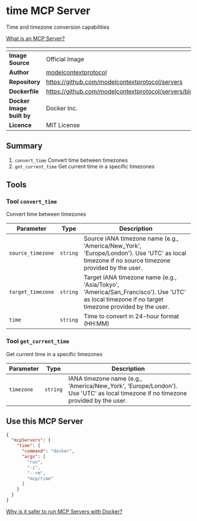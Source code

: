# time MCP Server

Time and timezone conversion capabilities

[What is an MCP Server?](https://www.anthropic.com/news/model-context-protocol)

|<!-- -->|<!-- -->|
|-|-|
**Image Source**|Official Image
|**Author**|[modelcontextprotocol](https://github.com/modelcontextprotocol)
**Repository**|https://github.com/modelcontextprotocol/servers
**Dockerfile**|https://github.com/modelcontextprotocol/servers/blob/2025.4.6/Dockerfile
**Docker Image built by**|Docker Inc.
**Licence**|MIT License

## Summary
1. `convert_time` Convert time between timezones
1. `get_current_time` Get current time in a specific timezones

## Tools

### Tool `convert_time`
Convert time between timezones

Parameter|Type|Description
-|-|-
`source_timezone`|`string`|Source IANA timezone name (e.g., 'America/New_York', 'Europe/London'). Use 'UTC' as local timezone if no source timezone provided by the user.
`target_timezone`|`string`|Target IANA timezone name (e.g., 'Asia/Tokyo', 'America/San_Francisco'). Use 'UTC' as local timezone if no target timezone provided by the user.
`time`|`string`|Time to convert in 24-hour format (HH:MM)

### Tool `get_current_time`
Get current time in a specific timezones

Parameter|Type|Description
-|-|-
`timezone`|`string`|IANA timezone name (e.g., 'America/New_York', 'Europe/London'). Use 'UTC' as local timezone if no timezone provided by the user.

## Use this MCP Server

```json
{
  "mcpServers": {
    "time": {
      "command": "docker",
      "args": [
        "run",
        "-i",
        "--rm",
        "mcp/time"
      ]
    }
  }
}
```

[Why is it safer to run MCP Servers with Docker?](https://www.docker.com/blog/the-model-context-protocol-simplifying-building-ai-apps-with-anthropic-claude-desktop-and-docker/)
